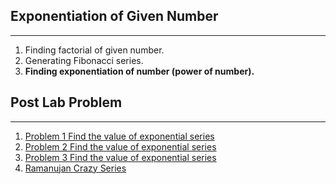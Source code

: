 ## Exponentiation of Given Number ##
----------
 1. Finding factorial of given number.
 2. Generating Fibonacci series.
 3. **Finding exponentiation of number (power of number).**

## Post Lab Problem
-----------
 1. [Problem 1 Find the value of exponential series](https://github.com/rajasekaranap/PythonLab/blob/master/images/exq.png)
 2. [Problem 2 Find the value of exponential series](https://github.com/rajasekaranap/PythonLab/blob/master/images/exp2.png)
 3. [Problem 3 Find the value of exponential series](https://github.com/rajasekaranap/PythonLab/blob/master/images/exp3.png)
 4. [Ramanujan Crazy Series](https://github.com/rajasekaranap/PythonLab/blob/master/images/ramanujan.png)

